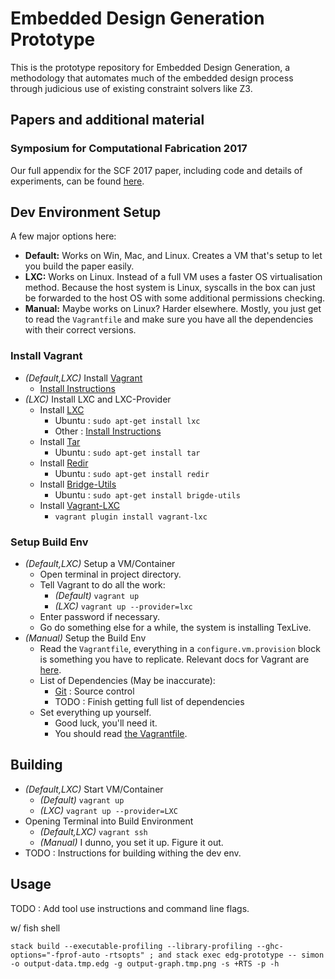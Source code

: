 # Embedded Design Generation Prototype #

This is the prototype repository for Embedded Design Generation, a methodology
that automates much of the embedded design process through judicious use of
existing constraint solvers like Z3.

## Papers and additional material ##

### Symposium for Computational Fabrication 2017 ###

Our full appendix for the SCF 2017 paper, including code and details of experiments, can be found [here](https://github.com/lab11/edg-sat-prototype/blob/master/appendix/scf2017.md).


## Dev Environment Setup ## 

A few major options here:

  - **Default:** Works on Win, Mac, and Linux. 
    Creates a VM that's setup to let you build the paper easily. 
  - **LXC:** Works on Linux. 
    Instead of a full VM uses a faster OS virtualisation method. 
    Because the host system is Linux, syscalls in the box can just be
    forwarded to the host OS with some additional permissions checking.
  - **Manual:** Maybe works on Linux? Harder elsewhere. 
    Mostly, you just get to read the `Vagrantfile` and make sure you have
    all the dependencies with their correct versions. 

### Install Vagrant ###

  - *(Default,LXC)* Install [Vagrant](https://www.vagrantup.com) 
      - [Install Instructions](https://www.vagrantup.com/downloads.html)
  - *(LXC)* Install LXC and LXC-Provider
      - Install [LXC](https://linuxcontainers.org/lxc/) 
          - Ubuntu : `sudo apt-get install lxc`
          - Other : [Install Instructions](https://linuxcontainers.org/lxc/getting-started/)
      - Install [Tar](https://www.gnu.org/software/tar/)
          - Ubuntu : `sudo apt-get install tar`
      - Install [Redir](https://linux.die.net/man/1/redir)
          - Ubuntu : `sudo apt-get install redir`
      - Install [Bridge-Utils](https://wiki.linuxfoundation.org/networking/bridge)
          - Ubuntu : `sudo apt-get install brigde-utils`
      - Install [Vagrant-LXC](https://github.com/fgrehm/vagrant-lxc)
          - `vagrant plugin install vagrant-lxc` 

### Setup Build Env ###

  - *(Default,LXC)* Setup a VM/Container
      - Open terminal in project directory. 
      - Tell Vagrant to do all the work:
          - *(Default)* `vagrant up`
          - *(LXC)* `vagrant up --provider=lxc`
      - Enter password if necessary. 
      - Go do something else for a while, the system is installing TexLive.
  - *(Manual)* Setup the Build Env
      - Read the `Vagrantfile`, everything in a `configure.vm.provision` block
         is something you have to replicate. 
         Relevant docs for Vagrant are 
         [here](https://www.vagrantup.com/docs/provisioning/shell.html).
      - List of Dependencies (May be inaccurate):
          - [Git](http://git-scm.com) : Source control
          - TODO : Finish getting full list of dependencies
      - Set everything up yourself. 
          - Good luck, you'll need it.
          - You should read [the Vagrantfile](/Vagrantfile).

## Building ##

  - *(Default,LXC)* Start VM/Container
      - *(Default)* `vagrant up` 
      - *(LXC)* `vagrant up --provider=LXC` 
  - Opening Terminal into Build Environment
      - *(Default,LXC)* `vagrant ssh`
      - *(Manual)* I dunno, you set it up. Figure it out. 
  - TODO : Instructions for building withing the dev env.

## Usage ##

TODO : Add tool use instructions and command line flags.

w/ fish shell
```` 
stack build --executable-profiling --library-profiling --ghc-options="-fprof-auto -rtsopts" ; and stack exec edg-prototype -- simon -o output-data.tmp.edg -g output-graph.tmp.png -s +RTS -p -h

````
